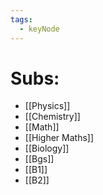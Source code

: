 ```yaml
---
tags:
  - keyNode
---
```


# Subs:
- [[Physics]]
- [[Chemistry]]
- [[Math]]
- [[Higher Maths]]
- [[Biology]]
- [[Bgs]] 
- [[B1]]
- [[B2]]